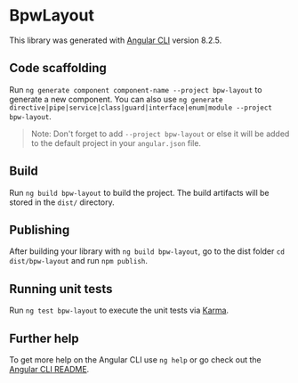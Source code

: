 # BpwLayout

This library was generated with [Angular CLI](https://github.com/angular/angular-cli) version 8.2.5.

## Code scaffolding

Run `ng generate component component-name --project bpw-layout` to generate a new component. You can also use `ng generate directive|pipe|service|class|guard|interface|enum|module --project bpw-layout`.
> Note: Don't forget to add `--project bpw-layout` or else it will be added to the default project in your `angular.json` file. 

## Build

Run `ng build bpw-layout` to build the project. The build artifacts will be stored in the `dist/` directory.

## Publishing

After building your library with `ng build bpw-layout`, go to the dist folder `cd dist/bpw-layout` and run `npm publish`.

## Running unit tests

Run `ng test bpw-layout` to execute the unit tests via [Karma](https://karma-runner.github.io).

## Further help

To get more help on the Angular CLI use `ng help` or go check out the [Angular CLI README](https://github.com/angular/angular-cli/blob/master/README.md).

